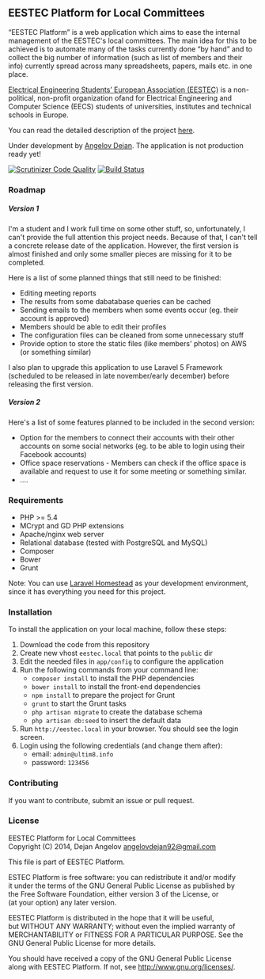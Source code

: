 ## EESTEC Platform for Local Committees

“EESTEC Platform” is a web application which aims to ease the internal management of the EESTEC's local committees.
The main idea for this to be achieved is to automate many of the tasks currently done “by hand” and to collect the big
number of information (such as list of members and their info) currently spread across many spreadsheets, papers, mails
etc. in one place.

[Electrical Engineering Students’ European Association (EESTEC)](http://eestec.net) is a non-political, non-profit
organization ofand for Electrical Engineering and Computer Science (EECS) students of universities, institutes and
technical schools in Europe.

You can read the detailed description of the project [here](http://angelovdejan.wordpress.com/2014/08/05/introducing-eestec-platform-for-local-committees/).

Under development by [Angelov Dejan](http://ultim8.info).
The application is not production ready yet!

[![Scrutinizer Code Quality](https://scrutinizer-ci.com/g/angelov/eestec-platform/badges/quality-score.png?b=master)](https://scrutinizer-ci.com/g/angelov/eestec-platform/?branch=master)
[![Build Status](https://scrutinizer-ci.com/g/angelov/eestec-platform/badges/build.png?b=master)](https://scrutinizer-ci.com/g/angelov/eestec-platform/build-status/master)

### Roadmap

##### Version 1 
I'm a student and I work full time on some other stuff, so, unfortunately, I can't provide the full attention this project needs. Because of that, I can't tell a concrete release date of the application. However, the first version is almost finished and only some smaller pieces are missing for it to be completed.

Here is a list of some planned things that still need to be finished:
* Editing meeting reports
* The results from some dabatabase queries can be cached
* Sending emails to the members when some events occur (eg. their account is approved)
* Members should be able to edit their profiles
* The configuration files can be cleaned from some unnecessary stuff
* Provide option to store the static files (like members' photos) on AWS (or something similar)

I also plan to upgrade this application to use Laravel 5 Framework (scheduled to be released in late november/early december) before releasing the first version.

##### Version 2

Here's a list of some features planned to be included in the second version:

* Option for the members to connect their accounts with their other accounts on some social networks (eg. to be able to login using their Facebook accounts)
* Office space reservations - Members can check if the office space is available and request to use it for some meeting or something similar.
* ....

### Requirements

* PHP >= 5.4
* MCrypt and GD PHP extensions
* Apache/nginx web server
* Relational database (tested with PostgreSQL and MySQL)
* Composer
* Bower
* Grunt

Note: You can use [Laravel Homestead](http://laravel.com/docs/homestead) as your development environment, since it has everything you need for this project.

### Installation

To install the application on your local machine, follow these steps:

1. Download the code from this repository
2. Create new vhost `eestec.local` that points to the `public` dir
3. Edit the needed files in `app/config` to configure the application
4. Run the following commands from your command line:
    * `composer install` to install the PHP dependencies
    * `bower install` to install the front-end dependencies
    * `npm install` to prepare the project for Grunt
    * `grunt` to start the Grunt tasks
    * `php artisan migrate` to create the database schema
    * `php artisan db:seed` to insert the default data
5. Run `http://eestec.local` in your browser. You should see the login screen.
6. Login using the following credentials (and change them after):
    * email: `admin@ultim8.info`
    * password: `123456`

### Contributing

If you want to contribute, submit an issue or pull request.

### License

EESTEC Platform for Local Committees    
Copyright (C) 2014, Dejan Angelov <angelovdejan92@gmail.com>    
    
This file is part of EESTEC Platform.   
    
ESTEC Platform is free software: you can redistribute it and/or modify  
it under the terms of the GNU General Public License as published by    
the Free Software Foundation, either version 3 of the License, or   
(at your option) any later version. 
    
EESTEC Platform is distributed in the hope that it will be useful,  
but WITHOUT ANY WARRANTY; without even the implied warranty of  
MERCHANTABILITY or FITNESS FOR A PARTICULAR PURPOSE.  See the   
GNU General Public License for more details.    
    
You should have received a copy of the GNU General Public License   
along with EESTEC Platform.  If not, see <http://www.gnu.org/licenses/>.
